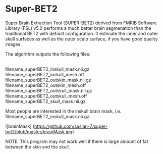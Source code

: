 # Super-BET2
Super Brain Extraction Tool (SUPER-BET2) derived from FMRIB Software Library (FSL) v5.0 performs a much better brain segmenation than the traditional BET2 with default configuration. It estimate the inner and outer skull surfaces as well as the outer scalp surface, if you have good quality images.

The algorithm outputs the following files:

<br />filename_superBET2_inskull_mask.nii.gz
<br />filename_superBET2_inskull_mesh.off
<br />filename_superBET2_outskin_mask.nii.gz
<br />filename_superBET2_outskin_mesh.off
<br />filename_superBET2_outskull_mask.nii.gz
<br />filename_superBET2_outskull_mesh.off
<br />filename_superBET2_skull_mask.nii.gz

Most people are interested in the inskull brain mask, i.e. filename_superBET2_inskull_mask.nii.gz.

![brainMask] (https://github.com/saslan-7/super-bet2/blob/master/brainMask.jpg)

NOTE: This program may not work well if there is large amount of fat between the skin and the skull.
